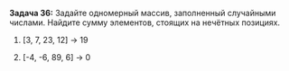 **Задача 36:** Задайте одномерный массив, заполненный случайными числами. Найдите сумму элементов, стоящих на нечётных позициях.

1. [3, 7, 23, 12] -> 19

2. [-4, -6, 89, 6] -> 0